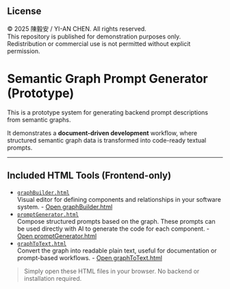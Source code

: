 ## License

© 2025 陳毅安 / YI-AN CHEN. All rights reserved.  
This repository is published for demonstration purposes only.  
Redistribution or commercial use is not permitted without explicit permission.
# Semantic Graph Prompt Generator (Prototype)

This is a prototype system for generating backend prompt descriptions from semantic graphs.

It demonstrates a **document-driven development** workflow, where structured semantic graph data is transformed into code-ready textual prompts.

---

## Included HTML Tools (Frontend-only)

- [`graphBuilder.html`](graphBuilder.html)  
  Visual editor for defining components and relationships in your software system.
      - [Open graphBuilder.html](https://ann0831.github.io/semantic-graph-promptgenerator-prototype/graphBuilder.html)
- [`promptGenerator.html`](promptGenerator.html)  
  Compose structured prompts based on the graph.
  These prompts can be used directly with AI to generate the code for each component.
      - [Open promptGenerator.html](https://ann0831.github.io/semantic-graph-promptgenerator-prototype/promptGenerator.html)
- [`graphToText.html`](graphToText.html)  
  Convert the graph into readable plain text, useful for documentation or prompt-based workflows.
      - [Open graphToText.html](https://ann0831.github.io/semantic-graph-promptgenerator-prototype/graphToText.html)

> Simply open these HTML files in your browser. No backend or installation required.
